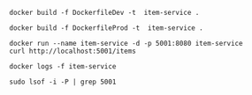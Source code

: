 ```shell
docker build -f DockerfileDev -t  item-service .
```

```shell
docker build -f DockerfileProd -t  item-service .
```

```shell
docker run --name item-service -d -p 5001:8080 item-service
curl http://localhost:5001/items
```

```shell
docker logs -f item-service
```

```shell
sudo lsof -i -P | grep 5001
```